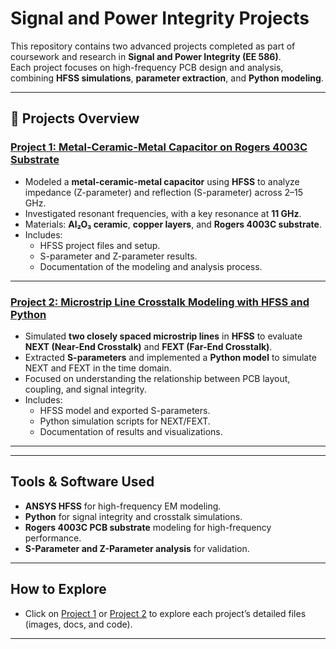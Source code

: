 # Signal and Power Integrity Projects

This repository contains two advanced projects completed as part of coursework and research in **Signal and Power Integrity (EE 586)**.  
Each project focuses on high-frequency PCB design and analysis, combining **HFSS simulations**, **parameter extraction**, and **Python modeling**.

---

## 📂 Projects Overview

### [Project 1: Metal-Ceramic-Metal Capacitor on Rogers 4003C Substrate](./Project%201%3A%20Metal-Ceramic-Metal%20Capacitor%20on%20Rogers%204003C%20Substrate)
- Modeled a **metal-ceramic-metal capacitor** using **HFSS** to analyze impedance (Z-parameter) and reflection (S-parameter) across 2–15 GHz.  
- Investigated resonant frequencies, with a key resonance at **11 GHz**.  
- Materials: **Al₂O₃ ceramic**, **copper layers**, and **Rogers 4003C substrate**.  
- Includes:
  - HFSS project files and setup.
  - S-parameter and Z-parameter results.
  - Documentation of the modeling and analysis process.

---

### [Project 2: Microstrip Line Crosstalk Modeling with HFSS and Python](./Project%202%3A%20Microstrip%20Line%20Crosstalk%20Modeling%20with%20HFSS%20and%20Python)
- Simulated **two closely spaced microstrip lines** in **HFSS** to evaluate **NEXT (Near-End Crosstalk)** and **FEXT (Far-End Crosstalk)**.  
- Extracted **S-parameters** and implemented a **Python model** to simulate NEXT and FEXT in the time domain.  
- Focused on understanding the relationship between PCB layout, coupling, and signal integrity.  
- Includes:
  - HFSS model and exported S-parameters.
  - Python simulation scripts for NEXT/FEXT.
  - Documentation of results and visualizations.

---


---

## Tools & Software Used
- **ANSYS HFSS** for high-frequency EM modeling.
- **Python** for signal integrity and crosstalk simulations.
- **Rogers 4003C PCB substrate** modeling for high-frequency performance.
- **S-Parameter and Z-Parameter analysis** for validation.

---

## How to Explore
- Click on [Project 1](./Project%201%3A%20Metal-Ceramic-Metal%20Capacitor%20on%20Rogers%204003C%20Substrate) or [Project 2](./Project%202%3A%20Microstrip%20Line%20Crosstalk%20Modeling%20with%20HFSS%20and%20Python) to explore each project’s detailed files (images, docs, and code).

---

